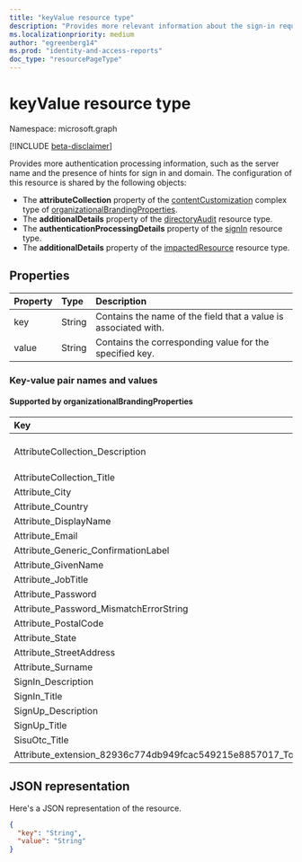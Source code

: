 ```yaml
---
title: "keyValue resource type"
description: "Provides more relevant information about the sign-in request"
ms.localizationpriority: medium
author: "egreenberg14"
ms.prod: "identity-and-access-reports"
doc_type: "resourcePageType"
---
```


# keyValue resource type

Namespace: microsoft.graph

[!INCLUDE [beta-disclaimer](../../includes/beta-disclaimer.md)]

Provides more authentication processing information, such as the server name and the presence of hints for sign in and domain.
The configuration of this resource is shared by the following objects:
+ The **attributeCollection** property of the [contentCustomization](contentcustomization.md) complex type of [organizationalBrandingProperties](organizationalbrandingproperties.md).
+ The **additionalDetails** property of the [directoryAudit](directoryaudit.md) resource type.
+ The **authenticationProcessingDetails** property of the [signIn](signin.md) resource type.
+ The **additionalDetails** property of the [impactedResource](impactedresource.md) resource type.

## Properties

| Property     | Type        | Description |
|:-------------|:------------|:------------|
|key|String|Contains the name of the field that a value is associated with. <!--When a sign in or domain hint is included in the sign-in request, corresponding fields are included as key-value pairs. Possible keys: `Login hint present`, `Domain hint present`.-->|
|value|String|Contains the corresponding value for the specified key. <!--The value is `true` if a sign in hint was included in the sign-in request; otherwise `false`. The value is `true` if a domain hint was included in the sign-in request; otherwise `false`.-->|

### Key-value pair names and values

#### Supported by organizationalBrandingProperties

| Key | Possible value |
|:-|:-|
| AttributeCollection_Description |  We just need a little more information to set up your account. |
| AttributeCollection_Title | Add details |
| Attribute_City |  City |
| Attribute_Country | Country/Region |
| Attribute_DisplayName | Display Name |
| Attribute_Email | Email Address |
| Attribute_Generic_ConfirmationLabel |  Reenter |
| Attribute_GivenName | Given Name |
| Attribute_JobTitle |  Job Title |
| Attribute_Password | Password |
| Attribute_Password_MismatchErrorString | Passwords don't match. |
| Attribute_PostalCode | Postal Code |
| Attribute_State | State/Province |
| Attribute_StreetAddress | Street Address |
| Attribute_Surname | Surname |
| SignIn_Description | Sign in to access |
| SignIn_Title | Sign in |
| SignUp_Description | Sign up to access |
| SignUp_Title | Create account |
| SisuOtc_Title | Enter code |
| Attribute_extension_82936c774db949fcac549215e8857017_Total_Job_Experience_Years | Total_Job_Experience_Years |


## JSON representation

Here's a JSON representation of the resource.

<!-- {
  "blockType": "resource",
  "optionalProperties": [

  ],
  "@odata.type": "microsoft.graph.keyValue",
  "baseType": null
}-->

```json
{
  "key": "String",
  "value": "String"
}
```

<!-- uuid: 16cd6b66-4b1a-43a1-adaf-3a886856ed98
2019-02-04 14:57:30 UTC -->
<!-- {
  "type": "#page.annotation",
  "description": "keyValue resource",
  "keywords": "",
  "section": "documentation",
  "tocPath": "",
  "suppressions": []
}
-->


